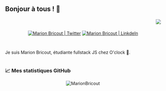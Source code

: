 ## Bonjour à tous ! 👋 <p align="right" display="inline">![](https://visitor-badge.glitch.me/badge?page_id=Axurynn.Axurynn)</p>

<p align="center">
  <a href="https://twitter.com/Drc_Axu"><img alt="Marion Bricout | Twitter" src="https://img.shields.io/badge/twitter-%231DA1F2.svg?&style=for-the-badge&logo=twitter&logoColor=white" /></a>
  <a href="https://www.linkedin.com/in/marion-bricout/"><img alt="Marion Bricout | LinkdeIn" src="https://img.shields.io/badge/linkedin-%230077B5.svg?&style=for-the-badge&logo=linkedin&logoColor=white"/></a>
 </p>



<br />


Je suis Marion Bricout, étudiante fullstack JS chez O'clock 🚀. 
<br />
<br />

### 📈 Mes statistiques GitHub

<p align="center"> <img src="https://github-readme-stats.vercel.app/api?username=MarionBricout&show_icons=true&theme=vision-friendly-dark" alt="MarionBricout" />
  
<br />
<br />

<!---
- 👋 Hi, I’m @MarionBricout
- 👀 I’m interested in web development
- 🌱 I’m currently learning web development
- 💞️ I’m looking to collaborate on ...
- 📫 How to reach me ...


MarionBricout/MarionBricout is a ✨ special ✨ repository because its `README.md` (this file) appears on your GitHub profile.
You can click the Preview link to take a look at your changes.
--->
